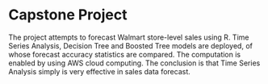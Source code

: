 # Capstone Project
The project attempts to forecast Walmart store-level sales using R. Time Series Analysis, Decision Tree and Boosted Tree models are deployed, of whose forecast accuracy statistics are compared. The computation is enabled by using AWS cloud computing. The conclusion is that Time Series Analysis simply is very effective in sales data forecast.

